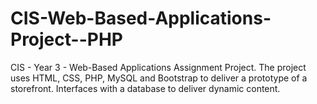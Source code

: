 # CIS-Web-Based-Applications-Project--PHP
 CIS - Year 3 - Web-Based Applications Assignment Project. The project uses HTML, CSS, PHP, MySQL and Bootstrap to deliver a prototype of a storefront. Interfaces with a database to deliver dynamic content.
